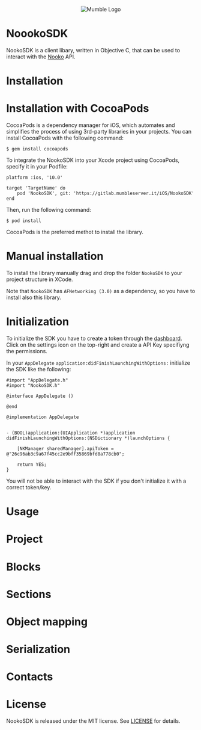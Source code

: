 <p align="center" >
<img src="https://mumbleideas.it/wp-content/uploads/2017/12/Mumble-anim-300.gif" alt="Mumble Logo" title="Mumble Logo">
</p>

# NoookoSDK

NookoSDK is a client libary, written in Objective C, that can be used to interact with the [Nooko](https://nooko3.mumbleserver.it/login) API.

# Installation

# Installation with CocoaPods

CocoaPods is a dependency manager for iOS, which automates and simplifies the process of using 3rd-party libraries in your projects. You can install CocoaPods with the following command:

```
$ gem install cocoapods

```

To integrate the NookoSDK into your Xcode project using CocoaPods, specify it in your Podfile:

```
platform :ios, '10.0'

target 'TargetName' do
    pod 'NookoSDK', git: 'https://gitlab.mumbleserver.it/iOS/NookoSDK'
end
```

Then, run the following command:

```
$ pod install
```

CocoaPods is the preferred methot to install the library.

# Manual installation

To install the library manually drag and drop the folder `NookoSDK` to your project structure in XCode. 

Note that `NookoSDK` has `AFNetworking (3.0)` as a dependency, so you have to install also this library.

# Initialization

To initialize the SDK you have to create a token through the [dashboard](https://nooko3.mumbleserver.it/). Click on the settings icon on the top-right and create a API Key specifiyng the permissions.

In your `AppDelegate` `application:didFinishLaunchingWithOptions:` initialize the SDK like the following:

```
#import "AppDelegate.h"
#import "NookoSDK.h"

@interface AppDelegate ()

@end

@implementation AppDelegate


- (BOOL)application:(UIApplication *)application didFinishLaunchingWithOptions:(NSDictionary *)launchOptions {
    
    [NKManager sharedManager].apiToken = @"26c96ab3c9a67f45cc2e9bff35869bfd8a778cb0";
    
    return YES;
}
```

You will not be able to interact with the SDK if you don't initialize it with a correct token/key.

# Usage

# Project


# Blocks


# Sections

# Object mapping

# Serialization

# Contacts

# License

NookoSDK is released under the MIT license. See [LICENSE](https://gitlab.mumbleserver.it/iOS/NookoSDK/raw/master/LICENSE) for details.